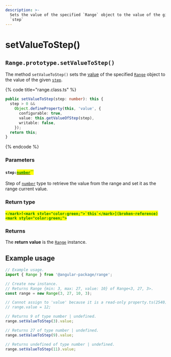 ```yaml
---
description: >-
  Sets the value of the specified `Range` object to the value of the given
  `step`
---
```


# setValueToStep()

## `Range.prototype.setValueToStep()`

The method `setValueToStep()` sets the [value](../properties/value.md#range.prototype.value) of the specified [`Range`](broken-reference) object to the value of the given [`step`](setvaluetostep.md#value-number).

{% code title="range.class.ts" %}
```typescript
public setValueToStep(step: number): this {
  step > 0 &&
    Object.defineProperty(this, 'value', {
      configurable: true,
      value: this.getValueOfStep(step),
      writable: false,
    });
  return this;
}
```
{% endcode %}

### Parameters

#### `step:`[<mark style="color:green;">`number`</mark>](https://www.typescriptlang.org/docs/handbook/basic-types.html#number)<mark style="color:green;">``</mark>

Step of [`number`](https://developer.mozilla.org/en-US/docs/Web/JavaScript/Reference/Global\_Objects/Number) type to retrieve the value from the range and set it as the range current value.

### Return type

#### <mark style="color:green;">``</mark>[<mark style="color:green;">`this`</mark>](broken-reference)<mark style="color:green;">``</mark>

### Returns

The **return value** is the [`Range`](broken-reference) instance.

## Example usage

```typescript
// Example usage.
import { Range } from '@angular-package/range';

// Create new instance.
// Returns Range {min: 3, max: 27, value: 10} of Range<3, 27, 3>.
const range = new Range(3, 27, 10, 3);

// Cannot assign to 'value' because it is a read-only property.ts(2540)
// range.value = 12;

// Returns 9 of type number | undefined.
range.setValueToStep(3).value;

// Returns 27 of type number | undefined.
range.setValueToStep(9).value;

// Returns undefined of type number | undefined.
range.setValueToStep(11).value;
```
